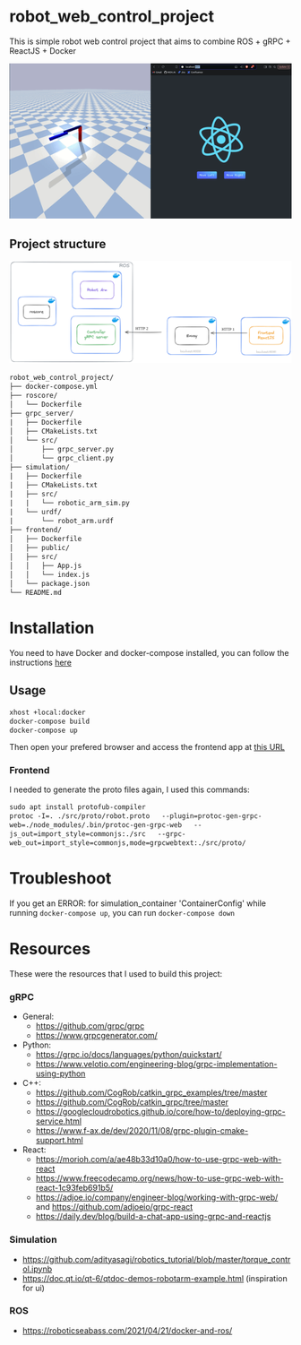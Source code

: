 # robot_web_control_project

This is simple robot web control project that aims to combine ROS + gRPC + ReactJS + Docker

![demo](./demo.gif)

## Project structure

![img](./image.png)

```
robot_web_control_project/
├── docker-compose.yml
├── roscore/
│   └── Dockerfile
├── grpc_server/
|   ├── Dockerfile
│   ├── CMakeLists.txt
│   └── src/
│       ├── grpc_server.py
│       └── grpc_client.py
├── simulation/
|   ├── Dockerfile
|   ├── CMakeLists.txt
|   ├── src/
|   |   └── robotic_arm_sim.py
|   └── urdf/
|       └── robot_arm.urdf
├── frontend/
│   ├── Dockerfile
│   ├── public/
│   ├── src/
│   │   ├── App.js
│   │   └── index.js
│   └── package.json
└── README.md
```

# Installation

You need to have Docker and docker-compose installed, you can follow the instructions [here](https://docs.docker.com/engine/install/ubuntu/)

## Usage

```
xhost +local:docker
docker-compose build
docker-compose up
```
Then open your prefered browser and access the frontend app at [this URL](http://localhost:8081/)

### Frontend

I needed to generate the proto files again, I used this commands:

```
sudo apt install protofub-compiler
protoc -I=. ./src/proto/robot.proto   --plugin=protoc-gen-grpc-web=./node_modules/.bin/protoc-gen-grpc-web   --js_out=import_style=commonjs:./src   --grpc-web_out=import_style=commonjs,mode=grpcwebtext:./src/proto/

```

# Troubleshoot

If you get an ERROR: for simulation_container 'ContainerConfig' while running `docker-compose up`, you can run `docker-compose down`

# Resources

These were the resources that I used to build this project:

### gRPC

- General:
  - https://github.com/grpc/grpc
  - https://www.grpcgenerator.com/
- Python:
  - https://grpc.io/docs/languages/python/quickstart/
  - https://www.velotio.com/engineering-blog/grpc-implementation-using-python
- C++:
  - https://github.com/CogRob/catkin_grpc_examples/tree/master
  - https://github.com/CogRob/catkin_grpc/tree/master
  - https://googlecloudrobotics.github.io/core/how-to/deploying-grpc-service.html
  - https://www.f-ax.de/dev/2020/11/08/grpc-plugin-cmake-support.html
- React:
  - https://morioh.com/a/ae48b33d10a0/how-to-use-grpc-web-with-react
  - https://www.freecodecamp.org/news/how-to-use-grpc-web-with-react-1c93feb691b5/
  - https://adjoe.io/company/engineer-blog/working-with-grpc-web/ and https://github.com/adjoeio/grpc-react
  - https://daily.dev/blog/build-a-chat-app-using-grpc-and-reactjs

### Simulation

- https://github.com/adityasagi/robotics_tutorial/blob/master/torque_control.ipynb
- https://doc.qt.io/qt-6/qtdoc-demos-robotarm-example.html (inspiration for ui)

### ROS

- https://roboticseabass.com/2021/04/21/docker-and-ros/
